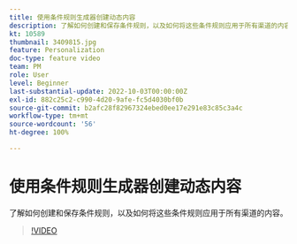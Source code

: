 ```yaml
---
title: 使用条件规则生成器创建动态内容
description: 了解如何创建和保存条件规则，以及如何将这些条件规则应用于所有渠道的内容。
kt: 10589
thumbnail: 3409815.jpg
feature: Personalization
doc-type: feature video
team: PM
role: User
level: Beginner
last-substantial-update: 2022-10-03T00:00:00Z
exl-id: 882c25c2-c990-4d20-9afe-fc5d4030bf0b
source-git-commit: b2afc28f82967324ebed0ee17e291e83c85c3a4c
workflow-type: tm+mt
source-wordcount: '56'
ht-degree: 100%

---
```


# 使用条件规则生成器创建动态内容

了解如何创建和保存条件规则，以及如何将这些条件规则应用于所有渠道的内容。

>[!VIDEO](https://video.tv.adobe.com/v/3409815?quality=12&learn=on)

